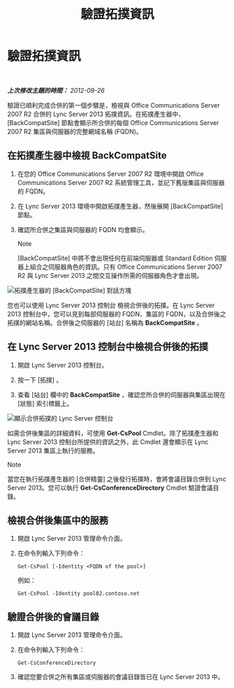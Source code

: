 ﻿---
title: 驗證拓撲資訊
TOCTitle: 驗證拓撲資訊
ms:assetid: aa4c424e-f87c-4be6-8df6-a0cd193b11fc
ms:mtpsurl: https://technet.microsoft.com/zh-tw/library/JJ205151(v=OCS.15)
ms:contentKeyID: 49291949
ms.date: 08/10/2015
mtps_version: v=OCS.15
ms.translationtype: HT
---

# 驗證拓撲資訊

 

_**上次修改主題的時間：** 2012-09-26_

驗證已順利完成合併的第一個步驟是，檢視與 Office Communications Server 2007 R2 合併的 Lync Server 2013 拓撲資訊。在拓撲產生器中，\[BackCompatSite\] 節點會顯示所合併的每個 Office Communications Server 2007 R2 集區與伺服器的完整網域名稱 (FQDN)。

## 在拓撲產生器中檢視 BackCompatSite

1.  在您的 Office Communications Server 2007 R2 環境中開啟 Office Communications Server 2007 R2 系統管理工具，並記下舊版集區與伺服器的 FQDN。

2.  在 Lync Server 2013 環境中開啟拓撲產生器，然後展開 \[BackCompatSite\] 節點。

3.  確認所合併之集區與伺服器的 FQDN 均會顯示。
    
    > [!NOTE]  
    > [BackCompatSite] 中將不會出現任何在前端伺服器或 Standard Edition 伺服器上組合之伺服器角色的資訊。只有 Office Communications Server 2007 R2 與 Lync Server 2013 之間交互操作所需的伺服器角色才會出現。
    


![拓撲產生器的 \[BackCompatSite\] 對話方塊](images/JJ205243.62751c76-f018-4c6d-bb48-c61ef8974d31(OCS.15).jpg "拓撲產生器的 [BackCompatSite] 對話方塊")

您也可以使用 Lync Server 2013 控制台 檢視合併後的拓撲。在 Lync Server 2013 控制台中，您可以見到每部伺服器的 FQDN、集區的 FQDN，以及合併後之拓撲的網站名稱。合併後之伺服器的 \[站台\] 名稱為 **BackCompatSite** 。

## 在 Lync Server 2013 控制台中檢視合併後的拓撲

1.  開啟 Lync Server 2013 控制台。

2.  按一下 \[拓撲\] 。

3.  查看 \[站台\] 欄中的 **BackCompatSite** ，確認您所合併的伺服器與集區出現在 \[狀態\] 索引標籤上。

![顯示合併拓撲的 Lync Server 控制台](images/JJ205151.f986ddd4-2040-454d-9389-7f6154b59cc9(OCS.15).jpg "顯示合併拓撲的 Lync Server 控制台")

如需合併後集區的詳細資料，可使用 **Get-CsPool** Cmdlet。除了拓撲產生器和 Lync Server 2013 控制台所提供的資訊之外，此 Cmdlet 還會顯示在 Lync Server 2013 集區上執行的服務。

> [!NOTE]  
> 當您在執行拓撲產生器的 [合併精靈] 之後發行拓撲時，會將會議目錄合併到 Lync Server 2013。您可以執行 <strong>Get-CsConferenceDirectory</strong> Cmdlet 驗證會議目錄。



## 檢視合併後集區中的服務

1.  開啟 Lync Server 2013 管理命令介面。

2.  在命令列輸入下列命令：
    
        Get-CsPool [-Identity <FQDN of the pool>]
    
    例如：
    
        Get-CsPool -Identity pool02.contoso.net

## 驗證合併後的會議目錄

1.  開啟 Lync Server 2013 管理命令介面。

2.  在命令列輸入下列命令：
    
        Get-CsConferenceDirectory

3.  確認您要合併之所有集區或伺服器的會議目錄皆已在 Lync Server 2013 中。

